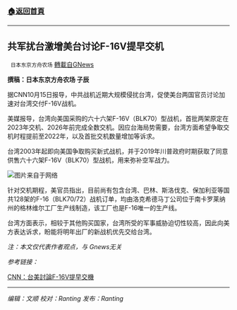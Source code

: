 ###  [:house:返回首頁](https://github.com/ourhimalayas/txt)
---


## 共军扰台激增美台讨论F-16V提早交机
` 日本东京方舟农场` [轉載自GNews](https://gnews.org/zh-hans/1600452/)

**撰稿：日本东京方舟农场 子辰**

据CNN10月15日报导，中共战机近期大规模侵扰台湾，促使美台两国官员讨论加速对台湾交付F-16V战机。

美媒报导，台湾向美国采购的六十六架F-16V（BLK70）型战机，首批两架原定在2023年交机、2026年前完成全数交机。因应台海局势需要，台湾方面希望争取交机时程提前至2022年，以及首批交机数量增加等诉求。

台湾2003年起即向美国争取购买新式战机，并于2019年川普政府时期获取了同意供售六十六架F-16V（BLK70）型战机，用来弥补空军战力。

![](https://assets.gnews.org/wp-content/uploads/2021/10/184.jpg)图片来自于网络

针对交机期程，美官员指出，目前尚有包含台湾、巴林、斯洛伐克、保加利亚等国共128架的F-16（BLK70/72）战机订单，均由洛克希德马丁公司位于南卡罗莱纳州的格林维尔工厂生产线制造，该工厂也是F-16唯一的生产线。

台湾方面表示，相较于其他购买国家，台湾所受的军事威胁迫切性较高，因此向美方表达诉求，盼能将明年出厂的新战机优先交给台湾。

*注：本文仅代表作者观点，与 Gnews无关*

*参考链接：*

[CNN：台美討論F-16V提早交機](https://news.ltn.com.tw/news/politics/paper/1479070?utm_medium=APP&amp;utm_campaign=SHARE&amp;utm_medium=APP)

* * *

*编辑：文顺 校对：Ranting 发布：Ranting*
